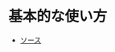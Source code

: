# 基本的な使い方

* [ソース](https://qiita.com/arowM/items/9ebfb7cafecd99290663#%E5%AE%9F%E8%A1%8C%E6%96%B9%E6%B3%95)


